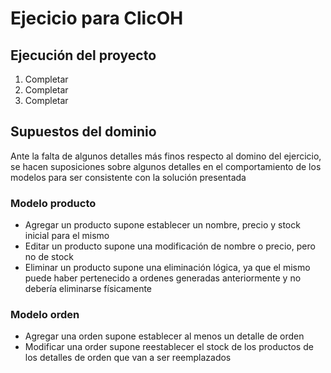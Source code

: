 # Ejecicio para ClicOH

## Ejecución del proyecto

1. Completar
2. Completar
3. Completar

## Supuestos del dominio

Ante la falta de algunos detalles más finos respecto al domino del ejercicio, se hacen suposiciones sobre algunos 
detalles en el comportamiento de los modelos para ser consistente con la solución presentada

### Modelo producto

- Agregar un producto supone establecer un nombre, precio y stock inicial para el mismo
- Editar un producto supone una modificación de nombre o precio, pero no de stock
- Eliminar un producto supone una eliminación lógica, ya que el mismo puede haber pertenecido a ordenes generadas 
anteriormente y no debería eliminarse físicamente

### Modelo orden

- Agregar una orden supone establecer al menos un detalle de orden
- Modificar una order supone reestablecer el stock de los productos de los detalles de orden que van a ser reemplazados 